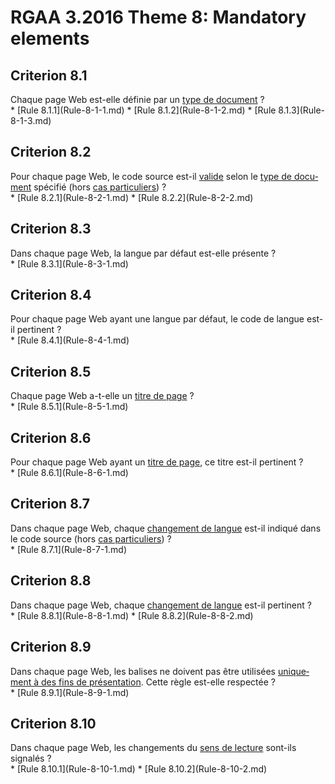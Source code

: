 
# RGAA 3.2016 Theme 8: Mandatory elements

## Criterion 8.1
<div lang="fr">Chaque page Web est-elle d&#xE9;finie par un <a href="http://references.modernisation.gouv.fr/rgaa-accessibilite/2016/glossaire.html#type-de-document">type de document</a>&nbsp;?</div>
* [Rule 8.1.1](Rule-8-1-1.md)
* [Rule 8.1.2](Rule-8-1-2.md)
* [Rule 8.1.3](Rule-8-1-3.md)

## Criterion 8.2
<div lang="fr">Pour chaque page Web, le code source est-il <a href="http://references.modernisation.gouv.fr/rgaa-accessibilite/2016/glossaire.html#code-valide">valide</a> selon le <a href="http://references.modernisation.gouv.fr/rgaa-accessibilite/2016/glossaire.html#type-de-document">type de document</a> sp&#xE9;cifi&#xE9; (hors <a href="http://references.modernisation.gouv.fr/rgaa-accessibilite/cas-particuliers.html#cp-8-2" title="Cas particuliers pour le crit&#xE8;re 8.2">cas particuliers</a>)&nbsp;?</div>
* [Rule 8.2.1](Rule-8-2-1.md)
* [Rule 8.2.2](Rule-8-2-2.md)

## Criterion 8.3
<div lang="fr">Dans chaque page Web, la langue par d&#xE9;faut est-elle pr&#xE9;sente&nbsp;?</div>
* [Rule 8.3.1](Rule-8-3-1.md)

## Criterion 8.4
<div lang="fr">Pour chaque page Web ayant une langue par d&#xE9;faut, le code de langue est-il pertinent&nbsp;?</div>
* [Rule 8.4.1](Rule-8-4-1.md)

## Criterion 8.5
<div lang="fr">Chaque page Web a-t-elle un <a href="http://references.modernisation.gouv.fr/rgaa-accessibilite/2016/glossaire.html#titrePage">titre de page</a>&nbsp;?</div>
* [Rule 8.5.1](Rule-8-5-1.md)

## Criterion 8.6
<div lang="fr">Pour chaque page Web ayant un <a href="http://references.modernisation.gouv.fr/rgaa-accessibilite/2016/glossaire.html#titrePage">titre de page</a>, ce titre est-il pertinent&nbsp;?</div>
* [Rule 8.6.1](Rule-8-6-1.md)

## Criterion 8.7
<div lang="fr">Dans chaque page Web, chaque <a href="http://references.modernisation.gouv.fr/rgaa-accessibilite/2016/glossaire.html#changement-de-langue">changement de langue</a> est-il indiqu&#xE9; dans le code source (hors <a href="http://references.modernisation.gouv.fr/rgaa-accessibilite/cas-particuliers.html#cp-8-7" title="Cas particuliers pour le crit&#xE8;re 8.7">cas particuliers</a>)&nbsp;?</div>
* [Rule 8.7.1](Rule-8-7-1.md)

## Criterion 8.8
<div lang="fr">Dans chaque page Web, chaque <a href="http://references.modernisation.gouv.fr/rgaa-accessibilite/2016/glossaire.html#changement-de-langue">changement de langue</a> est-il pertinent&nbsp;?</div>
* [Rule 8.8.1](Rule-8-8-1.md)
* [Rule 8.8.2](Rule-8-8-2.md)

## Criterion 8.9
<div lang="fr">Dans chaque page Web, les balises ne doivent pas &#xEA;tre utilis&#xE9;es <a href="http://references.modernisation.gouv.fr/rgaa-accessibilite/2016/glossaire.html#uniquement--des-fins-de-prsentation">uniquement &#xE0; des fins de pr&#xE9;sentation</a>. Cette r&#xE8;gle est-elle respect&#xE9;e&nbsp;?</div>
* [Rule 8.9.1](Rule-8-9-1.md)

## Criterion 8.10
<div lang="fr">Dans chaque page Web, les changements du <a href="http://references.modernisation.gouv.fr/rgaa-accessibilite/2016/glossaire.html#sens-de-lecture">sens de lecture</a> sont-ils signal&#xE9;s&nbsp;?</div>
* [Rule 8.10.1](Rule-8-10-1.md)
* [Rule 8.10.2](Rule-8-10-2.md)


